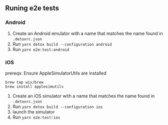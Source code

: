 ## Runing e2e tests

### Android

1. Create an Android emulator with a name that matches the name found in `.detoxrc.json`
1. Run `yarn detox build --configuration android`
1. Run `yarn e2e:test:android`

### iOS

prereqs: Ensure AppleSimulatorUtils are installed

```
brew tap wix/brew
brew install applesimutils
```

1. Create an iOS simulator with a name that matches the name found in `.detoxrc.json`
1. Run `yarn detox build --configuration ios`
1. launch the simulator
1. Run `yarn e2e:test:ios`
